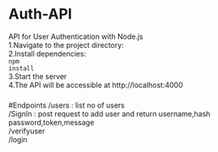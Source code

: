 # Auth-API
API for User Authentication with Node.js
<br>
1.Navigate to the project directory:<br>
2.Install dependencies:<br>
  <code>npm install</code> <br>
3.Start the server <br>
4.The API will be accessible at http://localhost:4000<br>

###
#Endpoints
/users  : list no of users <br>
/SignIn : post request to add user and return username,hash password,token,message <br>
/verifyuser <br>
/login <br>
  
